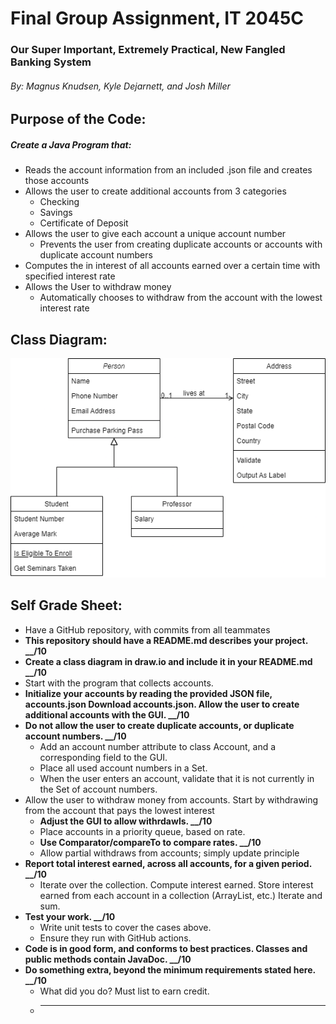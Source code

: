 # Final Group Assignment, IT 2045C  

### Our Super Important, Extremely Practical, New Fangled Banking System  

###### By: Magnus Knudsen, Kyle Dejarnett, and Josh Miller  

## Purpose of the Code:  

##### Create a Java Program that:  
  
* Reads the account information from an included .json file and creates those accounts
* Allows the user to create additional accounts from 3 categories
    * Checking
    * Savings
    * Certificate of Deposit
* Allows the user to give each account a unique account number
  * Prevents the user from creating duplicate accounts or accounts with duplicate account numbers
* Computes the in interest of all accounts earned over a certain time with specified interest rate  
* Allows the User to withdraw money
  * Automatically chooses to withdraw from the account with the lowest interest rate

## Class Diagram:

![Banker Class Diagram](https://github.com/MiniWilford/Group-Assignment-Data-Structures-and-Algorithms/blob/main/BankerClassDiagram.drawio.png)

## Self Grade Sheet:

* Have a GitHub repository, with commits from all teammates
* **This repository should have a README.md describes your project. __/10**
* **Create a class diagram in draw.io and include it in your README.md __/10**
* Start with the program that collects accounts.
* **Initialize your accounts by reading the provided JSON file, accounts.json Download accounts.json.  Allow the user to create additional accounts with the GUI. __/10**
* **Do not allow the user to create duplicate accounts, or duplicate account numbers. __/10**
  * Add an account number attribute to class Account, and a corresponding field to the GUI.
  * Place all used account numbers in a Set.
  * When the user enters an account, validate that it is not currently in the Set of account numbers.
* Allow the user to withdraw money from accounts.  Start by withdrawing from the account that pays the lowest interest
  * **Adjust the GUI to allow withrdawls.  __/10**
  * Place accounts in a priority queue, based on rate.
  * **Use Comparator/compareTo to compare rates.  __/10**
  * Allow partial withdraws from accounts; simply update principle
* **Report total interest earned, across all accounts, for a given period. __/10**
  * Iterate over the collection.  Compute interest earned.  Store interest earned from each account in a collection (ArrayList, etc.)  Iterate and sum.
* **Test your work. __/10**
  * Write unit tests to cover the cases above.
  * Ensure they run with GitHub actions.  
* **Code is in good form, and conforms to best practices.  Classes and public methods contain JavaDoc. __/10**
* **Do something extra, beyond the minimum requirements stated here.  __/10**
  * What did you do?  Must list to earn credit.
  * ______
